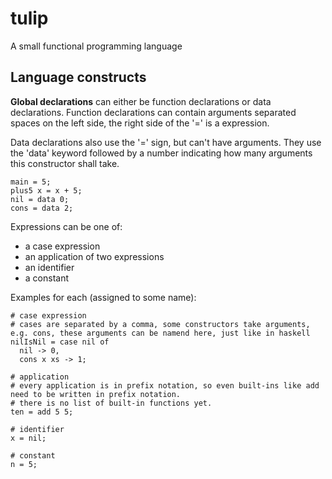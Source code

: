 # tulip
A small functional programming language

## Language constructs
**Global declarations** can either be function declarations or data declarations.
Function declarations can contain arguments separated spaces on the left side, the right side of the '=' is a expression.

Data declarations also use the '=' sign, but can't have arguments. They use the 'data' keyword followed by a number indicating how many arguments this constructor shall take.

```
main = 5;
plus5 x = x + 5;
nil = data 0;
cons = data 2;
```

Expressions can be one of:
- a case expression
- an application of two expressions
- an identifier
- a constant

Examples for each (assigned to some name):
```
# case expression
# cases are separated by a comma, some constructors take arguments, e.g. cons, these arguments can be namend here, just like in haskell
nilIsNil = case nil of
  nil -> 0,
  cons x xs -> 1;
  
# application
# every application is in prefix notation, so even built-ins like add need to be written in prefix notation.
# there is no list of built-in functions yet.
ten = add 5 5;

# identifier
x = nil;

# constant
n = 5;
```
